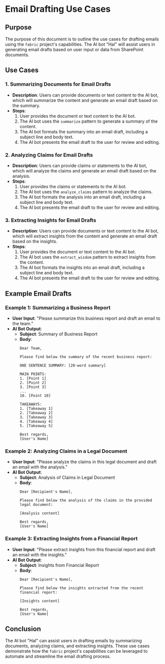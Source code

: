 # Email Drafting Use Cases

## Purpose
The purpose of this document is to outline the use cases for drafting emails using the `fabric` project's capabilities. The AI bot "Hal" will assist users in generating email drafts based on user input or data from SharePoint documents.

## Use Cases

### 1. Summarizing Documents for Email Drafts
- **Description**: Users can provide documents or text content to the AI bot, which will summarize the content and generate an email draft based on the summary.
- **Steps**:
  1. User provides the document or text content to the AI bot.
  2. The AI bot uses the `summarize` pattern to generate a summary of the content.
  3. The AI bot formats the summary into an email draft, including a subject line and body text.
  4. The AI bot presents the email draft to the user for review and editing.

### 2. Analyzing Claims for Email Drafts
- **Description**: Users can provide claims or statements to the AI bot, which will analyze the claims and generate an email draft based on the analysis.
- **Steps**:
  1. User provides the claims or statements to the AI bot.
  2. The AI bot uses the `analyze_claims` pattern to analyze the claims.
  3. The AI bot formats the analysis into an email draft, including a subject line and body text.
  4. The AI bot presents the email draft to the user for review and editing.

### 3. Extracting Insights for Email Drafts
- **Description**: Users can provide documents or text content to the AI bot, which will extract insights from the content and generate an email draft based on the insights.
- **Steps**:
  1. User provides the document or text content to the AI bot.
  2. The AI bot uses the `extract_wisdom` pattern to extract insights from the content.
  3. The AI bot formats the insights into an email draft, including a subject line and body text.
  4. The AI bot presents the email draft to the user for review and editing.

## Example Email Drafts

### Example 1: Summarizing a Business Report
- **User Input**: "Please summarize this business report and draft an email to the team."
- **AI Bot Output**:
  - **Subject**: Summary of Business Report
  - **Body**:
    ```
    Dear Team,

    Please find below the summary of the recent business report:

    ONE SENTENCE SUMMARY: [20-word summary]

    MAIN POINTS:
    1. [Point 1]
    2. [Point 2]
    3. [Point 3]
    ...
    10. [Point 10]

    TAKEAWAYS:
    1. [Takeaway 1]
    2. [Takeaway 2]
    3. [Takeaway 3]
    4. [Takeaway 4]
    5. [Takeaway 5]

    Best regards,
    [User's Name]
    ```

### Example 2: Analyzing Claims in a Legal Document
- **User Input**: "Please analyze the claims in this legal document and draft an email with the analysis."
- **AI Bot Output**:
  - **Subject**: Analysis of Claims in Legal Document
  - **Body**:
    ```
    Dear [Recipient's Name],

    Please find below the analysis of the claims in the provided legal document:

    [Analysis content]

    Best regards,
    [User's Name]
    ```

### Example 3: Extracting Insights from a Financial Report
- **User Input**: "Please extract insights from this financial report and draft an email with the insights."
- **AI Bot Output**:
  - **Subject**: Insights from Financial Report
  - **Body**:
    ```
    Dear [Recipient's Name],

    Please find below the insights extracted from the recent financial report:

    [Insights content]

    Best regards,
    [User's Name]
    ```

## Conclusion
The AI bot "Hal" can assist users in drafting emails by summarizing documents, analyzing claims, and extracting insights. These use cases demonstrate how the `fabric` project's capabilities can be leveraged to automate and streamline the email drafting process.

